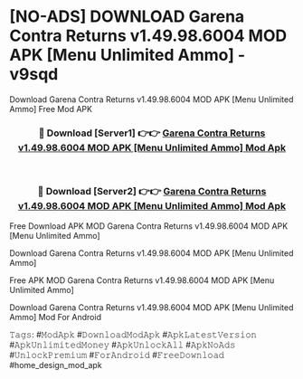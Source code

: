 # [NO-ADS] DOWNLOAD Garena Contra Returns v1.49.98.6004 MOD APK [Menu Unlimited Ammo] - v9sqd
Download Garena Contra Returns v1.49.98.6004 MOD APK [Menu Unlimited Ammo] Free Mod APK

<div align="center">
<h3>🔴 Download [Server1] 👉👉 <a href="https://apk-comot.site?title=Garena_Contra_Returns_v1.49.98.6004_MOD_APK_[Menu_Unlimited_Ammo]">Garena Contra Returns v1.49.98.6004 MOD APK [Menu Unlimited Ammo] Mod Apk</a></h3><br>

<h3>🔴 Download [Server2] 👉👉 <a href="https://apk-comot.site?title=Garena_Contra_Returns_v1.49.98.6004_MOD_APK_[Menu_Unlimited_Ammo]">Garena Contra Returns v1.49.98.6004 MOD APK [Menu Unlimited Ammo] Mod Apk</a></h3>
</div>


Free Download APK MOD Garena Contra Returns v1.49.98.6004 MOD APK [Menu Unlimited Ammo]

Download Garena Contra Returns v1.49.98.6004 MOD APK [Menu Unlimited Ammo] 

Free APK MOD Garena Contra Returns v1.49.98.6004 MOD APK [Menu Unlimited Ammo] 

Download Garena Contra Returns v1.49.98.6004 MOD APK [Menu Unlimited Ammo] Mod For Android

𝚃𝚊𝚐𝚜: #𝙼𝚘𝚍𝙰𝚙𝚔 #𝙳𝚘𝚠𝚗𝚕𝚘𝚊𝚍𝙼𝚘𝚍𝙰𝚙𝚔 #𝙰𝚙𝚔𝙻𝚊𝚝𝚎𝚜𝚝𝚅𝚎𝚛𝚜𝚒𝚘𝚗 #𝙰𝚙𝚔𝚄𝚗𝚕𝚒𝚖𝚒𝚝𝚎𝚍𝙼𝚘𝚗𝚎𝚢 #𝙰𝚙𝚔𝚄𝚗𝚕𝚘𝚌𝚔𝙰𝚕𝚕 #𝙰𝚙𝚔𝙽𝚘𝙰𝚍𝚜 #𝚄𝚗𝚕𝚘𝚌𝚔𝙿𝚛𝚎𝚖𝚒𝚞𝚖 #𝙵𝚘𝚛𝙰𝚗𝚍𝚛𝚘𝚒𝚍 #𝙵𝚛𝚎𝚎𝙳𝚘𝚠𝚗𝚕𝚘𝚊𝚍 #home_design_mod_apk